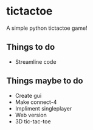# tictactoe
A simple python tictactoe game!

## Things to do
* Streamline code

## Things maybe to do
* Create gui
* Make connect-4
* Impliment singleplayer
* Web version
* 3D tic-tac-toe

